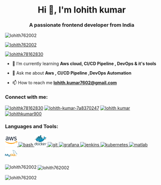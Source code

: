 <h1 align="center">Hi 👋, I'm lohith kumar</h1>
<h3 align="center">A passionate frontend developer from India</h3>

<p align="left"> <img src="https://komarev.com/ghpvc/?username=lohith762002&label=Profile%20views&color=0e75b6&style=flat" alt="lohith762002" /> </p>

<p align="left"> <a href="https://github.com/ryo-ma/github-profile-trophy"><img src="https://github-profile-trophy.vercel.app/?username=lohith762002" alt="lohith762002" /></a> </p>

<p align="left"> <a href="https://twitter.com/lohithk78162830" target="blank"><img src="https://img.shields.io/twitter/follow/lohithk78162830?logo=twitter&style=for-the-badge" alt="lohithk78162830" /></a> </p>

- 🌱 I’m currently learning **Aws cloud, CI/CD Pipeline , DevOps & it's tools**

- 💬 Ask me about **Aws , CI/CD Pipeline ,DevOps Automation**

- 📫 How to reach me **lohith.kumar7602@gmail.com**

<h3 align="left">Connect with me:</h3>
<p align="left">
<a href="https://twitter.com/lohithk78162830" target="blank"><img align="center" src="https://raw.githubusercontent.com/rahuldkjain/github-profile-readme-generator/master/src/images/icons/Social/twitter.svg" alt="lohithk78162830" height="30" width="40" /></a>
<a href="https://linkedin.com/in/lohith-kumar-7a8370247" target="blank"><img align="center" src="https://raw.githubusercontent.com/rahuldkjain/github-profile-readme-generator/master/src/images/icons/Social/linked-in-alt.svg" alt="lohith-kumar-7a8370247" height="30" width="40" /></a>
<a href="https://fb.com/lohith kumar" target="blank"><img align="center" src="https://raw.githubusercontent.com/rahuldkjain/github-profile-readme-generator/master/src/images/icons/Social/facebook.svg" alt="lohith kumar" height="30" width="40" /></a>
<a href="https://instagram.com/lohithkumar900" target="blank"><img align="center" src="https://raw.githubusercontent.com/rahuldkjain/github-profile-readme-generator/master/src/images/icons/Social/instagram.svg" alt="lohithkumar900" height="30" width="40" /></a>
</p>

<h3 align="left">Languages and Tools:</h3>
<p align="left"> <a href="https://aws.amazon.com" target="_blank" rel="noreferrer"> <img src="https://raw.githubusercontent.com/devicons/devicon/master/icons/amazonwebservices/amazonwebservices-original-wordmark.svg" alt="aws" width="40" height="40"/> </a> <a href="https://www.gnu.org/software/bash/" target="_blank" rel="noreferrer"> <img src="https://www.vectorlogo.zone/logos/gnu_bash/gnu_bash-icon.svg" alt="bash" width="40" height="40"/> </a> <a href="https://www.docker.com/" target="_blank" rel="noreferrer"> <img src="https://raw.githubusercontent.com/devicons/devicon/master/icons/docker/docker-original-wordmark.svg" alt="docker" width="40" height="40"/> </a> <a href="https://git-scm.com/" target="_blank" rel="noreferrer"> <img src="https://www.vectorlogo.zone/logos/git-scm/git-scm-icon.svg" alt="git" width="40" height="40"/> </a> <a href="https://grafana.com" target="_blank" rel="noreferrer"> <img src="https://www.vectorlogo.zone/logos/grafana/grafana-icon.svg" alt="grafana" width="40" height="40"/> </a> <a href="https://www.jenkins.io" target="_blank" rel="noreferrer"> <img src="https://www.vectorlogo.zone/logos/jenkins/jenkins-icon.svg" alt="jenkins" width="40" height="40"/> </a> <a href="https://kubernetes.io" target="_blank" rel="noreferrer"> <img src="https://www.vectorlogo.zone/logos/kubernetes/kubernetes-icon.svg" alt="kubernetes" width="40" height="40"/> </a> <a href="https://www.mathworks.com/" target="_blank" rel="noreferrer"> <img src="https://upload.wikimedia.org/wikipedia/commons/2/21/Matlab_Logo.png" alt="matlab" width="40" height="40"/> </a> <a href="https://www.mysql.com/" target="_blank" rel="noreferrer"> <img src="https://raw.githubusercontent.com/devicons/devicon/master/icons/mysql/mysql-original-wordmark.svg" alt="mysql" width="40" height="40"/> </a> </p>

<p><img align="left" src="https://github-readme-stats.vercel.app/api/top-langs?username=lohith762002&show_icons=true&locale=en&layout=compact" alt="lohith762002" /></p>

<p>&nbsp;<img align="center" src="https://github-readme-stats.vercel.app/api?username=lohith762002&show_icons=true&locale=en" alt="lohith762002" /></p>

<p><img align="center" src="https://github-readme-streak-stats.herokuapp.com/?user=lohith762002&" alt="lohith762002" /></p>

